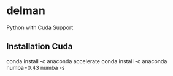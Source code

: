 # delman
Python with Cuda Support

## Installation Cuda
conda install -c anaconda accelerate 
conda install -c anaconda numba=0.43
numba -s